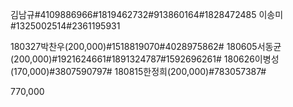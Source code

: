 김남규#4109886966#1819462732#913860164#1828472485
이송미#1325002514#2361195931

180327박찬우(200,000)#1518819070#4028975862#
180605서동균(200,000)#1921624661#1891324787#1592696261#
180626이병성(170,000)#3807590797#
180815한정희(200,000)#783057387#

770,000
